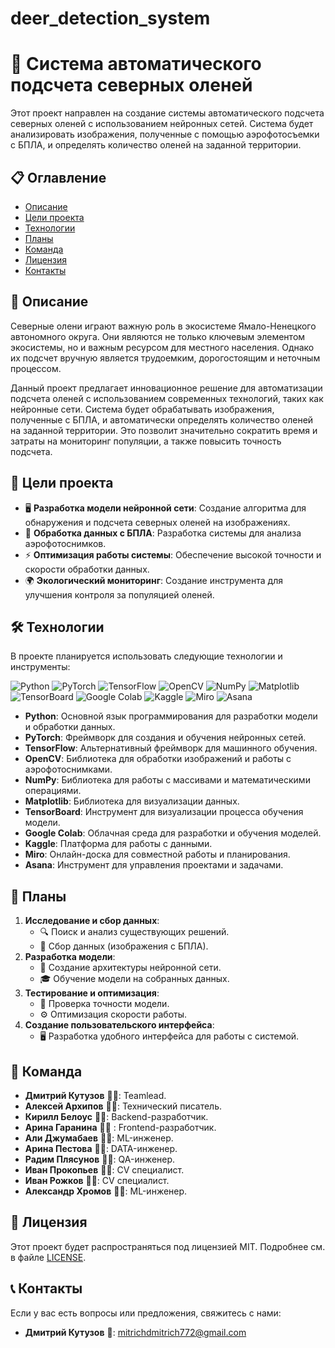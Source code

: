 # deer_detection_system
# 🦌 Система автоматического подсчета северных оленей


Этот проект направлен на создание системы автоматического подсчета северных оленей с использованием нейронных сетей. Система будет анализировать изображения, полученные с помощью аэрофотосъемки с БПЛА, и определять количество оленей на заданной территории.

## 📋 Оглавление
- [Описание](#-описание)
- [Цели проекта](#-цели-проекта)
- [Технологии](#-технологии)
- [Планы](#-планы)
- [Команда](#-команда)
- [Лицензия](#-лицензия)
- [Контакты](#-контакты)

## 📝 Описание
Северные олени играют важную роль в экосистеме Ямало-Ненецкого автономного округа. Они являются не только ключевым элементом экосистемы, но и важным ресурсом для местного населения. Однако их подсчет вручную является трудоемким, дорогостоящим и неточным процессом. 

Данный проект предлагает инновационное решение для автоматизации подсчета оленей с использованием современных технологий, таких как нейронные сети. Система будет обрабатывать изображения, полученные с БПЛА, и автоматически определять количество оленей на заданной территории. Это позволит значительно сократить время и затраты на мониторинг популяции, а также повысить точность подсчета.

## 🎯 Цели проекта
- 🖥️ **Разработка модели нейронной сети**: Создание алгоритма для обнаружения и подсчета северных оленей на изображениях.
- 📸 **Обработка данных с БПЛА**: Разработка системы для анализа аэрофотоснимков.
- ⚡ **Оптимизация работы системы**: Обеспечение высокой точности и скорости обработки данных.
- 🌍 **Экологический мониторинг**: Создание инструмента для улучшения контроля за популяцией оленей.

## 🛠 Технологии
В проекте планируется использовать следующие технологии и инструменты:


![Python](https://img.shields.io/badge/Python-3776AB?style=for-the-badge&logo=python&logoColor=white)
![PyTorch](https://img.shields.io/badge/PyTorch-EE4C2C?style=for-the-badge&logo=pytorch&logoColor=white)
![TensorFlow](https://img.shields.io/badge/TensorFlow-FF6F00?style=for-the-badge&logo=tensorflow&logoColor=white)
![OpenCV](https://img.shields.io/badge/OpenCV-5C3EE8?style=for-the-badge&logo=opencv&logoColor=white)
![NumPy](https://img.shields.io/badge/NumPy-013243?style=for-the-badge&logo=numpy&logoColor=white)
![Matplotlib](https://img.shields.io/badge/Matplotlib-11557C?style=for-the-badge&logo=matplotlib&logoColor=white)
![TensorBoard](https://img.shields.io/badge/TensorBoard-FF6F00?style=for-the-badge&logo=tensorflow&logoColor=white)
![Google Colab](https://img.shields.io/badge/Google_Colab-F9AB00?style=for-the-badge&logo=google-colab&logoColor=white)
![Kaggle](https://img.shields.io/badge/Kaggle-20BEFF?style=for-the-badge&logo=kaggle&logoColor=white)
![Miro](https://img.shields.io/badge/Miro-050038?style=for-the-badge&logo=miro&logoColor=white)
![Asana](https://img.shields.io/badge/Asana-273347?style=for-the-badge&logo=asana&logoColor=white)

- **Python**: Основной язык программирования для разработки модели и обработки данных.
- **PyTorch**: Фреймворк для создания и обучения нейронных сетей.
- **TensorFlow**: Альтернативный фреймворк для машинного обучения.
- **OpenCV**: Библиотека для обработки изображений и работы с аэрофотоснимками.
- **NumPy**: Библиотека для работы с массивами и математическими операциями.
- **Matplotlib**: Библиотека для визуализации данных.
- **TensorBoard**: Инструмент для визуализации процесса обучения модели.
- **Google Colab**: Облачная среда для разработки и обучения моделей.
- **Kaggle**: Платформа для работы с данными.
- **Miro**: Онлайн-доска для совместной работы и планирования.
- **Asana**: Инструмент для управления проектами и задачами.

## 📅 Планы
1. **Исследование и сбор данных**:
   - 🔍 Поиск и анализ существующих решений.
   - 📂 Сбор данных (изображения с БПЛА).
2. **Разработка модели**:
   - 🧠 Создание архитектуры нейронной сети.
   - 🎓 Обучение модели на собранных данных.
3. **Тестирование и оптимизация**:
   - 🧪 Проверка точности модели.
   - ⚙️ Оптимизация скорости работы.
4. **Создание пользовательского интерфейса**:
   - 🖥️ Разработка удобного интерфейса для работы с системой.

## 👥 Команда
- **Дмитрий Кутузов** 👨‍💼: Teamlead.
- **Алексей Архипов** 👨‍💻: Технический писатель.
- **Кирилл Белоус** 👨‍💻: Backend-разработчик.
- **Арина Гаранина** 👩‍🎨 : Frontend-разработчик.
- **Али Джумабаев** 👨‍💻: ML-инженер.
- **Арина Пестова** 👩‍💻: DATA-инженер.
- **Радим Плясунов** 👨‍💻: QA-инженер.
- **Иван Прокопьев** 👨‍💻: CV специалист.
- **Иван Рожков** 👨‍💻: CV специалист.
- **Александр Хромов** 👨‍💻: ML-инженер.

## 📜 Лицензия
Этот проект будет распространяться под лицензией MIT. Подробнее см. в файле [LICENSE](LICENSE).

## 📞 Контакты
Если у вас есть вопросы или предложения, свяжитесь с нами:
- **Дмитрий Кутузов** 📧: [mitrichdmitrich772@gmail.com](mailto:mitrichdmitrich772@gmail.com)
